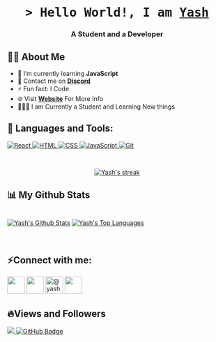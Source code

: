 

 <h1 align="center">
        <samp>&gt; Hello World!, I am
                <b><a target="_blank" href="https://yashhh.netlify.app/">Yash</a></b>
        </samp>
</h1>
<h3 align="center">A Student and a Developer</h3>


## 🙋‍♂️ About Me

- 📝 I’m currently learning **JavaScript**
- 📩 Contact me on **[Discord](https://discord.gg/eJEBv7mRuJ)**
- ⚡ Fun fact: I Code
- 🌐 Visit **[Website](https://yashhh.netlify.app/)** For More Info
- 👨🏼‍🎓 I am Currently a Student and Learning New things

## 🚀 Languages and Tools:

<p align="left"> 
        </a>
        <a href="https://github.com/YashSaini99?tab=repositories" target="_blank"><img alt="React"
                        src="https://img.shields.io/badge/-React-3776AB?style=flat-square&logo=React&logoColor=white">
        </a>
        <!-- HTML -->
        <a href="https://github.com/YashSaini99?tab=repositories" target="_blank"><img alt="HTML"
                        src="https://img.shields.io/badge/-HTML-E34F26?style=flat-square&logo=HTML5&logoColor=white">
        </a>
        <!-- CSS  -->
        <a href="https://github.com/YashSaini99?tab=repositories" target="_blank"><img alt="CSS"
                        src="https://img.shields.io/badge/-CSS-1572B6?style=flat-square&logo=CSS3&logoColor=white">
        </a>
        <!-- JavaScript -->
        <a href="https://github.com/YashSaini99?tab=repositories" target="_blank"><img alt="JavaScript"
                        src="https://img.shields.io/badge/-JavaScript-F7DF1E?style=flat-square&logo=JavaScript&logoColor=white">
        </a>
        <a href="https://github.com/YashSaini99?tab=repositories" target="_blank"><img alt="Git"
                        src="https://img.shields.io/badge/-Git-E34F26?style=flat-square&logo=Git&logoColor=white">
        </a>
</p>

<br/>

<p align="center">
    <a href="https://github.com/YashSaini99/github-readme-streak-stats">
        <img title="🔥 Get streak stats for your profile at git.io/streak-stats" alt="Yash's streak" src="https://github-readme-streak-stats.herokuapp.com/?user=YashSaini99&theme=black-ice&hide_border=true&stroke=0000&background=060A0CD0"/>
    </a>
</p>

## 📊 My Github Stats

  <br/>
    <a href="https://github.com/YashSaini99/github-readme-stats"><img alt="Yash's Github Stats" src="https://github-readme-stats.vercel.app/api?username=YashSaini99&show_icons=true&count_private=true&theme=react&hide_border=true&bg_color=0D1117" /></a>
  <a href="https://github.com/YashSaini99/github-readme-stats"><img alt="Yash's Top Languages" src="https://github-readme-stats.vercel.app/api/top-langs/?username=YashSaini99&langs_count=8&count_private=true&layout=compact&theme=react&hide_border=true&bg_color=0D1117" /></a>
  <br/>
 

<br/>
<br/>

## ⚡Connect with me:
<p align="left">

<a href = "https://twitter.com/YashSainii99"><img src="https://img.icons8.com/fluent/48/000000/twitter.png" height="40" width="40"/></a>
<a href = "https://www.linkedin.com/in/yash-saini-3aab02250/"><img src="https://img.icons8.com/fluent/48/000000/linkedin.png" height="40" width="40"/></a>
<a href="https://dev.to/@yashsaini" target="blank"><img src="https://img.icons8.com/color/48/000000/devpost.png" alt="@yashsaini" height="40" width="40"/></a>
<a href="https://discord.gg/https://discord.gg/eJEBv7mRuJ" target="blank"><img src="https://cdn.discordapp.com/emojis/874682057937260544.png?v=1" width="40" height="40"/></a>
</p>

## 🔥Views and Followers
<a href="https://github.com/Meghna-DAS/github-profile-views-counter">
    <img src="https://komarev.com/ghpvc/?username=YashSaini99">
</a>
<a href="https://github.com/YashSaini99?tab=followers"><img src="https://img.shields.io/github/followers/YashSaini99?label=Followers&style=social" alt="GitHub Badge"></a>
